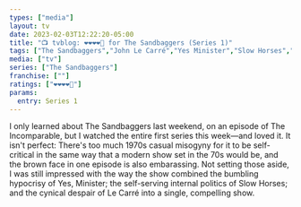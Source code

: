 ```yaml
---
types: ["media"]
layout: tv
date: 2023-02-03T12:22:20-05:00
title: "📺 tvblog: ❤️❤️❤️❤️🖤 for The Sandbaggers (Series 1)"
tags: ["The Sandbaggers","John Le Carré","Yes Minister","Slow Horses","espionage","cynicism"]
media: ["tv"]
series: ["The Sandbaggers"]
franchise: [""]
ratings: ["❤️❤️❤️❤️🖤"]
params:
  entry: Series 1
---
```

I only learned about The Sandbaggers last weekend, on an episode of The Incomparable, but I watched the entire first series this week—and loved it. It isn't perfect: There's too much 1970s casual misogyny for it to be self-critical in the same way that a modern show set in the 70s would be, and the brown face in one episode is also embarassing. Not setting those aside, I was still impressed with the way the show combined the bumbling hypocrisy of Yes, Minister; the self-serving internal politics of Slow Horses; and the cynical despair of Le Carré into a single, compelling show.
